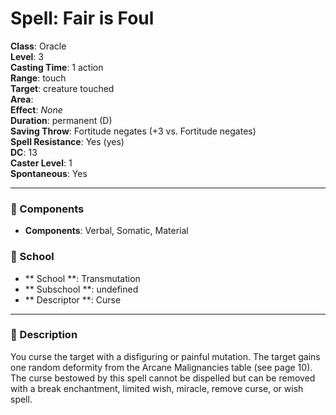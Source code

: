 
# Spell: Fair is Foul
**Class**: Oracle  
**Level**: 3  
**Casting Time**: 1 action  
**Range**: touch  
**Target**: creature touched  
**Area**:   
**Effect**: _None_  
**Duration**: permanent (D)  
**Saving Throw**: Fortitude negates (+3 vs. Fortitude negates)  
**Spell Resistance**: Yes (yes)  
**DC**: 13  
**Caster Level**: 1  
**Spontaneous**: Yes

---

### 🔮 Components
- **Components**: Verbal, Somatic, Material

### 🏫 School
- ** School **: Transmutation
- ** Subschool **: undefined
- ** Descriptor **: Curse
---

### 📜 Description
You curse the target with a disfiguring or painful mutation. The target gains one random deformity from the Arcane Malignancies table (see page 10). The curse bestowed by this spell cannot be dispelled but can be removed with a break enchantment, limited wish, miracle, remove curse, or wish spell.
